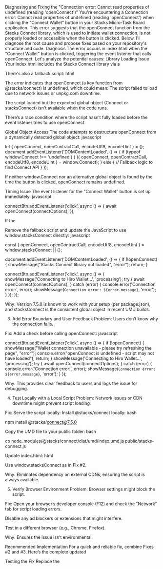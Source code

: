 Diagnosing and Fixing the "Connection error: Cannot read properties of undefined (reading 'openConnect')"
You're encountering a Connection error: Cannot read properties of undefined (reading 'openConnect') when clicking the "Connect Wallet" button in your Stacks Micro-Task Board application. This error suggests that the openConnect function from the Stacks Connect library, which is used to initiate wallet connection, is not properly loaded or accessible when the button is clicked. Below, I'll diagnose the root cause and propose fixes based on your repository's structure and code.
Diagnosis
The error occurs in index.html when the "Connect Wallet" button is clicked, triggering the event listener that calls openConnect. Let's analyze the potential causes:
Library Loading Issue
Your index.html includes the Stacks Connect library via a <script> tag:
html

<script src="https://unpkg.com/@stacks/connect"></script>

There's also a fallback script:
html

<script src="https://cdn.jsdelivr.net/npm/@stacks/connect@7.5.0/dist/umd/index.umd.js"></script>

The error indicates that openConnect (a key function from @stacks/connect) is undefined, which could mean:
The script failed to load due to network issues or unpkg.com downtime.

The script loaded but the expected global object (Connect or stacksConnect) isn't available when the code runs.

There’s a race condition where the script hasn’t fully loaded before the event listener tries to use openConnect.

Global Object Access
The code attempts to destructure openConnect from a dynamically detected global object:
javascript

let { openConnect, openContractCall, encodeUtf8, encodeUint } = {};
document.addEventListener('DOMContentLoaded', () => {
if (typeof window.Connect !== 'undefined') {
({ openConnect, openContractCall, encodeUtf8, encodeUint } = window.Connect);
} else {
// Fallback logic to find Connect API
}
});

If neither window.Connect nor an alternative global object is found by the time the button is clicked, openConnect remains undefined.

Timing Issue
The event listener for the "Connect Wallet" button is set up immediately:
javascript

connectBtn.addEventListener('click', async () => {
await openConnect(connectOptions);
});

If the <script> hasn’t loaded by the time the button is clicked, or if the DOMContentLoaded event hasn’t fired to assign openConnect, the function will be undefined.

Version Compatibility
The primary script uses @stacks/connect@latest, while the fallback uses @7.5.0. A mismatch or breaking change in the latest version could affect the API structure.

Browser or Environment Issues
The error might occur if the browser blocks the script (e.g., due to CORS, ad blockers, or security settings) or if you’re testing in an environment where external scripts don’t load properly.

Proposed Fixes
Here are actionable solutions to resolve the issue, ordered from most likely to resolve the problem to additional precautions:

1. Ensure Script Loading Before Usage
   Problem: The script might not load before the button is clicked.

Fix: Move the event listener setup inside the DOMContentLoaded handler to ensure openConnect is assigned before use. Update index.html:
javascript

// In <script> tag at the bottom of index.html
let { openConnect, openContractCall, encodeUtf8, encodeUint } = {};

document.addEventListener('DOMContentLoaded', () => {
// Load Connect API
if (typeof window.Connect !== 'undefined') {
({ openConnect, openContractCall, encodeUtf8, encodeUint } = window.Connect);
} else {
console.error("Stacks Connect not found, waiting for fallback...");
const script = document.createElement('script');
script.src = "https://cdn.jsdelivr.net/npm/@stacks/connect@7.5.0/dist/umd/index.umd.js";
script.onload = () => {
({ openConnect, openContractCall, encodeUtf8, encodeUint } = window.stacksConnect);
setupEventListeners(); // Set up listeners after script loads
};
script.onerror = () => {
showMessage("Failed to load Stacks Connect library", "error");
};
document.head.appendChild(script);
}

// Only set up listeners if primary script loaded
if (typeof window.Connect !== 'undefined') {
setupEventListeners();
}

function setupEventListeners() {
connectBtn.addEventListener('click', async () => {
if (!openConnect) {
showMessage("Wallet connection unavailable - library not loaded", "error");
return;
}
showMessage('Connecting to Hiro Wallet...', 'processing');
try {
await openConnect(connectOptions);
} catch (error) {
console.error('Connection error:', error);
showMessage(`Connection error: ${error.message}`, 'error');
}
});

    // Add other event listeners (postTaskForm, etc.) here if needed

}
});

Why: This ensures openConnect is defined before the button can be clicked, handling both primary and fallback script loading.

2. Use a Specific Version and Consistent Global
   Problem: The @latest tag might introduce breaking changes, and the global object detection is complex.

Fix: Use a specific version and standardize on window.stacksConnect:
Replace the primary script in index.html:
html

<script src="https://cdn.jsdelivr.net/npm/@stacks/connect@7.5.0/dist/umd/index.umd.js"></script>

Remove the fallback script and update the JavaScript to use window.stacksConnect directly:
javascript

const { openConnect, openContractCall, encodeUtf8, encodeUint } = window.stacksConnect || {};

document.addEventListener('DOMContentLoaded', () => {
if (!openConnect) {
showMessage("Stacks Connect library not loaded", "error");
return;
}

connectBtn.addEventListener('click', async () => {
showMessage('Connecting to Hiro Wallet...', 'processing');
try {
await openConnect(connectOptions);
} catch (error) {
console.error('Connection error:', error);
showMessage(`Connection error: ${error.message}`, 'error');
}
});
});

Why: Version 7.5.0 is known to work with your setup (per package.json), and stacksConnect is the consistent global object in recent UMD builds.

3. Add Error Boundary and User Feedback
   Problem: Users don’t know why the connection fails.

Fix: Add a check before calling openConnect:
javascript

connectBtn.addEventListener('click', async () => {
if (!openConnect) {
showMessage("Wallet connection unavailable - please try refreshing the page", "error");
console.error("openConnect is undefined - script may not have loaded");
return;
}
showMessage('Connecting to Hiro Wallet...', 'processing');
try {
await openConnect(connectOptions);
} catch (error) {
console.error('Connection error:', error);
showMessage(`Connection error: ${error.message}`, 'error');
}
});

Why: This provides clear feedback to users and logs the issue for debugging.

4. Test Locally with a Local Script
   Problem: Network issues or CDN downtime might prevent script loading.

Fix: Serve the script locally:
Install @stacks/connect locally:
bash

npm install @stacks/connect@7.5.0

Copy the UMD file to your public folder:
bash

cp node_modules/@stacks/connect/dist/umd/index.umd.js public/stacks-connect.js

Update index.html:
html

<script src="/stacks-connect.js"></script>

Use window.stacksConnect as in Fix #2.

Why: Eliminates dependency on external CDNs, ensuring the script is always available.

5. Verify Browser Environment
   Problem: Browser settings might block the script.

Fix:
Open your browser’s developer console (F12) and check the "Network" tab for script loading errors.

Disable any ad blockers or extensions that might interfere.

Test in a different browser (e.g., Chrome, Firefox).

Why: Ensures the issue isn’t environmental.

Recommended Implementation
For a quick and reliable fix, combine Fixes #2 and #3. Here’s the complete updated <script> section for index.html:
html

<script src="https://cdn.jsdelivr.net/npm/@stacks/connect@7.5.0/dist/umd/index.umd.js"></script>
<script>
  // Contract configuration
  const contractAddress = 'ST29ZH6JAYVPQT1BRRFZ3K0EJCT0W50Q5E309N45A';
  const contractName = 'microtasks-minimal';
  const network = 'testnet';

  // App state
  let userAddress = null;
  let userSession = null;
  let allTasks = [];
  let statusTimeout = null;

  // DOM elements
  const connectBtn = document.getElementById('connect-wallet');
  const walletInfo = document.getElementById('wallet-info');
  const postTaskSection = document.getElementById('post-task-section');
  const postTaskForm = document.getElementById('post-task-form');
  const taskListEl = document.getElementById('task-list');
  const noTasksEl = document.getElementById('no-tasks');
  const statusContainer = document.getElementById('status-container');
  const refreshBtn = document.getElementById('refresh-btn');
  const networkBadge = document.getElementById('network-badge');

  // Helper functions
  function showMessage(message, type = 'success', duration = 5000) {
    if (statusTimeout) clearTimeout(statusTimeout);
    statusContainer.innerHTML = '';
    const alertEl = document.createElement('div');
    alertEl.className = `status-alert ${type}`;
    alertEl.innerHTML = `${message}<button class="close-btn">×</button>`;
    statusContainer.appendChild(alertEl);
    alertEl.querySelector('.close-btn').addEventListener('click', () => alertEl.remove());
    if (duration > 0) {
      statusTimeout = setTimeout(() => {
        alertEl.style.opacity = '0';
        alertEl.style.transform = 'translateX(100%)';
        setTimeout(() => alertEl.remove(), 300);
      }, duration);
    }
  }

  function formatSTX(ustx) {
    return (ustx / 1000000).toFixed(6) + ' STX';
  }

  // Configure Stacks Connect
  const appConfig = {
    appName: 'Stacks Micro-Task Board',
    network: {
      blockchain: 'stacks',
      version: '2.1',
      url: 'https://api.testnet.hiro.so'
    }
  };

  const connectOptions = {
    ...appConfig,
    onFinish: ({ userSession }) => {
      const userData = userSession.loadUserData();
      userAddress = userData.profile.stxAddress.testnet;
      showMessage(`Successfully connected to wallet`, 'success');
      updateUI();
      fetchAllTasks();
    },
    onCancel: () => {
      showMessage('Wallet connection cancelled', 'error');
    },
    userSession: userSession,
  };

  // Get Connect functions
  const { openConnect, openContractCall, encodeUtf8, encodeUint } = window.stacksConnect || {};

  document.addEventListener('DOMContentLoaded', () => {
    if (!openConnect) {
      showMessage("Stacks Connect library not loaded - please refresh the page", "error");
      console.error("Stacks Connect not available");
      return;
    }

    connectBtn.addEventListener('click', async () => {
      if (!openConnect) {
        showMessage("Wallet connection unavailable - please try refreshing the page", "error");
        console.error("openConnect is undefined");
        return;
      }
      showMessage('Connecting to Hiro Wallet...', 'processing');
      try {
        await openConnect(connectOptions);
      } catch (error) {
        console.error('Connection error:', error);
        showMessage(`Connection error: ${error.message}`, 'error');
      }
    });

    // Rest of your existing event listeners (postTaskForm, etc.) go here...
  });

  // Rest of your existing functions (updateUI, fetchAllTasks, etc.) go here...
</script>

Testing the Fix
Replace the <script> section in index.html with the above code.

Run the app locally:
bash

npm run dev

Open http://localhost:8080 in your browser.

Click "Connect Wallet" and verify it works without errors.

Check the browser console for any logs if issues persist.

Additional Notes
If the issue persists after these fixes, run npm install to ensure all dependencies are up-to-date, and check package.json for version conflicts (e.g., @stacks/connect is at 7.5.0).

Your contract (ST29ZH6JAYVPQT1BRRFZ3K0EJCT0W50Q5E309N45A.microtasks-minimal) deployed successfully, so this is purely a frontend issue.

For production, consider hosting the script locally (Fix #4) to avoid CDN reliance
